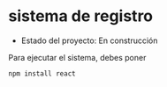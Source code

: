 <h1>sistema de registro</h1>

- Estado del proyecto: En construcción

Para ejecutar el sistema, debes poner 

````npm install react````

